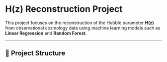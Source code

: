 # H(z) Reconstruction Project

This project focuses on the reconstruction of the Hubble parameter **H(z)** from observational cosmology data using machine learning models such as **Linear Regression** and **Random Forest**.

---

## 📂 Project Structure
